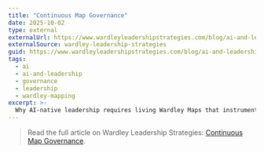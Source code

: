 ```yaml
---
title: "Continuous Map Governance"
date: 2025-10-02
type: external
externalUrl: https://www.wardleyleadershipstrategies.com/blog/ai-and-leadership/continuous-map-governance
externalSource: wardley-leadership-strategies
guid: https://www.wardleyleadershipstrategies.com/blog/ai-and-leadership/continuous-map-governance
tags:
  - ai
  - ai-and-leadership
  - governance
  - leadership
  - wardley-mapping
excerpt: >-
  Why AI-native leadership requires living Wardley Maps that instrument decisions and feedback loops.
---
```


> Read the full article on Wardley Leadership Strategies: [Continuous Map Governance](https://www.wardleyleadershipstrategies.com/blog/ai-and-leadership/continuous-map-governance).
